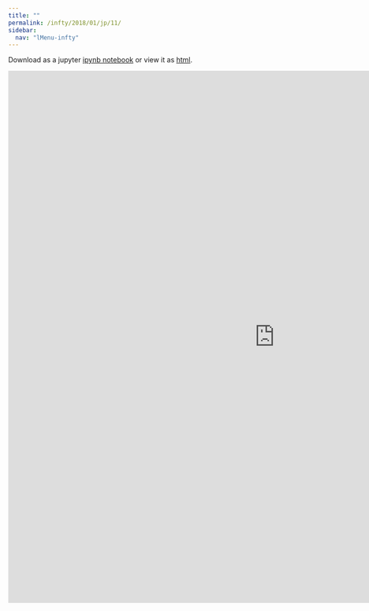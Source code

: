```yaml
---
title: ""
permalink: /infty/2018/01/jp/11/
sidebar:
  nav: "lMenu-infty"
---
```


Download as a jupyter [ipynb notebook](https://lamastex.github.io/scalable-data-science/infty/2018/01/jp/11.ipynb) or view it as [html](https://lamastex.github.io/scalable-data-science/infty/2018/01/jp/11.html).

<iframe src="https://lamastex.github.io/scalable-data-science/infty/2018/01/jp/11.html" width="1080" height="1080" frameborder="0"></iframe>

